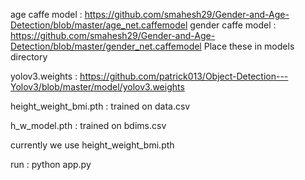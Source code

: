 
age caffe model : https://github.com/smahesh29/Gender-and-Age-Detection/blob/master/age_net.caffemodel
gender caffe model : https://github.com/smahesh29/Gender-and-Age-Detection/blob/master/gender_net.caffemodel
Place these in models directory

yolov3.weights : https://github.com/patrick013/Object-Detection---Yolov3/blob/master/model/yolov3.weights

height_weight_bmi.pth : trained on data.csv 

h_w_model.pth : trained on bdims.csv

currently we use height_weight_bmi.pth

run : python app.py
